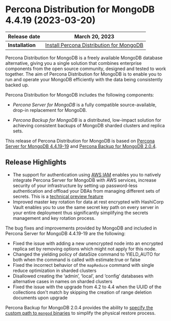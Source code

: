 # Percona Distribution for MongoDB 4.4.19 (2023-03-20)


| **Release date** | March 20, 2023 |
|----------------- | ---------------- | 
| **Installation** | [Install Percona Distribution for MongoDB](installation.md) |

Percona Distribution for MongoDB is a freely available MongoDB database alternative, giving you a single solution that combines enterprise components from the open source community, designed and tested to work together. The aim of Percona Distribution for MongoDB is to enable you to run and operate your
MongoDB efficiently with the data being consistently backed up.

Percona Distribution for MongoDB includes the following components:

* *Percona Server for MongoDB* is a fully compatible source-available, drop-in replacement
for MongoDB.

* *Percona Backup for MongoDB* is a distributed, low-impact solution for achieving
consistent backups of MongoDB sharded clusters and replica sets.

This release of Percona Distribution for MongoDB is based on [Percona Server for MongoDB 4.4.19-19](https://docs.percona.com/percona-server-for-mongodb/4.4/release_notes/4.4.19-19.html) and [Percona Backup for MongoDB 2.0.4](https://docs.percona.com/percona-backup-mongodb/release-notes/2.0.4.html).


## Release Highlights

* The support for authentication using [AWS IAM](https://docs.percona.com/percona-server-for-mongodb/4.4/aws-iam.html) enables you to natively integrate Percona Server for MongoDB with AWS services, increase security of your infrastructure by setting up password-less authentication and offload your DBAs from managing different sets of secrets. This is a [technical preview feature](https://docs.percona.com/percona-server-for-mongodb/4.4/glossary.html#technical-preview-feature)
* Improved master key rotation for data at rest encrypted with HashiCorp Vault enables you to use the same secret key path on every server in your entire deployment thus significantly simplifying the secrets management and key rotation process.

The bug fixes and improvements provided by MongoDB and included in Percona Server for MongoDB 4.4.19-19 are the following:

* Fixed the issue with adding a new unencrypted node into an encrypted replica set by removing options which might not apply for this node.
* Changed the yielding policy of dataSize command to YIELD_AUTO for both when the command is called with estimate:true or false
* Fixed the incorrect behavior of the `mapReduce` command with single reduce optimization in sharded clusters
* Disallowed creating the ‘admin’, ‘local’, and ‘config’ databases with alternative cases in names on sharded clusters
* Fixed the issue with the upgrade from 4.2 to 4.4 when the UUID of the collections don't match by skipping the creation of range deletion documents upon upgrade

Percona Backup for MongoDB 2.0.4 provides the ability to [specify the custom path to `mongod` binaries](https://docs.percona.com/percona-backup-mongodb/usage/restore#define-mongod-binary-location) to simplify the physical restore process.


